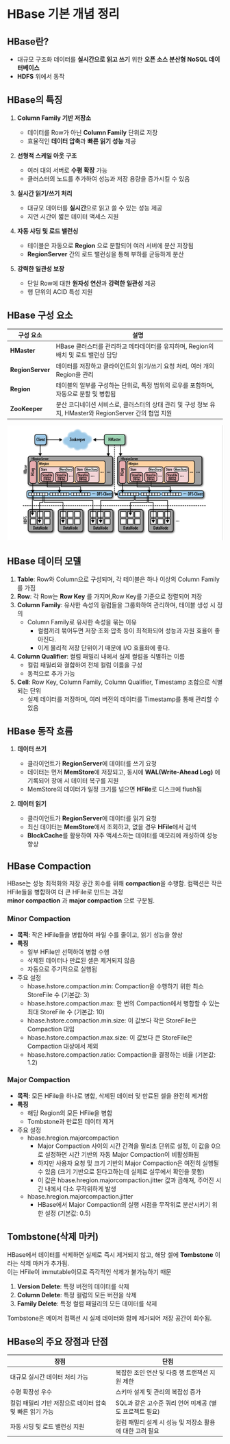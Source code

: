 # HBase 기본 개념 정리

## HBase란?
- 대규모 구조화 데이터를 **실시간으로 읽고 쓰기** 위한 **오픈 소스 분산형 NoSQL 데이터베이스**  
- **HDFS** 위에서 동작

## HBase의 특징

1. **Column Family 기반 저장소**  
   - 데이터를 Row가 아닌 **Column Family** 단위로 저장  
   - 효율적인 **데이터 압축**과 **빠른 읽기 성능** 제공

2. **선형적 스케일 아웃 구조**  
   - 여러 대의 서버로 **수평 확장** 가능  
   - 클러스터의 노드를 추가하여 성능과 저장 용량을 증가시킬 수 있음

3. **실시간 읽기/쓰기 처리**  
   - 대규모 데이터를 **실시간**으로 읽고 쓸 수 있는 성능 제공  
   - 지연 시간이 짧은 데이터 액세스 지원

4. **자동 샤딩 및 로드 밸런싱**  
   - 테이블은 자동으로 **Region** 으로 분할되어 여러 서버에 분산 저장됨  
   - **RegionServer** 간의 로드 밸런싱을 통해 부하를 균등하게 분산

5. **강력한 일관성 보장**  
   - 단일 Row에 대한 **원자성 연산**과 **강력한 일관성** 제공  
   - 행 단위의 ACID 특성 지원
   
## HBase 구성 요소

| 구성 요소           | 설명                                                                                       |
|--------------------|-------------------------------------------------------------------------------------------|
| **HMaster**         | HBase 클러스터를 관리하고 메타데이터를 유지하며, Region의 배치 및 로드 밸런싱 담당              |
| **RegionServer**    | 데이터를 저장하고 클라이언트의 읽기/쓰기 요청 처리, 여러 개의 Region을 관리                     |
| **Region**          | 테이블의 일부를 구성하는 단위로, 특정 범위의 로우를 포함하며, 자동으로 분할 및 병합됨             |
| **ZooKeeper**       | 분산 코디네이션 서비스로, 클러스터의 상태 관리 및 구성 정보 유지, HMaster와 RegionServer 간의 협업 지원 |

![img.png](images/hbase_structure.png)

## HBase 데이터 모델

1. **Table**: Row와 Column으로 구성되며, 각 테이블은 하나 이상의 Column Family를 가짐  
2. **Row**: 각 Row는 **Row Key** 를 가지며,Row Key를 기준으로 정렬되어 저장
3. **Column Family**: 유사한 속성의 컬럼들을 그룹화하여 관리하며, 테이블 생성 시 정의
   - Column Family로 유사한 속성을 묶는 이유
     - 컬럼끼리 묶어두면 저장·조회·압축 등이 최적화되어 성능과 자원 효율이 좋아진다. 
     - 이게 물리적 저장 단위이기 때문에 I/O 효율화에 좋다.
4. **Column Qualifier**: 컬럼 패밀리 내에서 실제 컬럼을 식별하는 이름  
   - 컬럼 패밀리와 결합하여 전체 컬럼 이름을 구성
   - 동적으로 추가 가능  
5. **Cell**: Row Key, Column Family, Column Qualifier, Timestamp 조합으로 식별되는 단위  
   - 실제 데이터를 저장하며, 여러 버전의 데이터를 Timestamp를 통해 관리할 수 있음  

## HBase 동작 흐름

1. **데이터 쓰기**  
   - 클라이언트가 **RegionServer**에 데이터를 쓰기 요청  
   - 데이터는 먼저 **MemStore**에 저장되고, 동시에 **WAL(Write-Ahead Log)** 에 기록되어 장애 시 데이터 복구를 지원  
   - MemStore의 데이터가 일정 크기를 넘으면 **HFile**로 디스크에 flush됨

2. **데이터 읽기**  
   - 클라이언트가 **RegionServer**에 데이터를 읽기 요청  
   - 최신 데이터는 **MemStore**에서 조회하고, 없을 경우 **HFile**에서 검색  
   - **BlockCache**를 활용하여 자주 액세스하는 데이터를 메모리에 캐싱하여 성능 향상
   
## HBase Compaction

HBase는 성능 최적화와 저장 공간 회수를 위해 **compaction**을 수행함. 컴팩션은 작은 HFile들을 병합하여 더 큰 HFile로 만드는 과정<br>
**minor compaction** 과 **major compaction** 으로 구분됨.

### Minor Compaction

- **목적**: 작은 HFile들을 병합하여 파일 수를 줄이고, 읽기 성능을 향상
- **특징**
  - 일부 HFile만 선택하여 병합 수행
  - 삭제된 데이터나 만료된 셀은 제거되지 않음
  - 자동으로 주기적으로 실행됨
- 주요 설정
  - hbase.hstore.compaction.min: Compaction을 수행하기 위한 최소 StoreFile 수 (기본값: 3)
  - hbase.hstore.compaction.max: 한 번의 Compaction에서 병합할 수 있는 최대 StoreFile 수 (기본값: 10)
  - hbase.hstore.compaction.min.size: 이 값보다 작은 StoreFile은 Compaction 대임
  - hbase.hstore.compaction.max.size: 이 값보다 큰 StoreFile은 Compaction 대상에서 제외
  - hbase.hstore.compaction.ratio: Compaction을 결정하는 비율 (기본값: 1.2)

### Major Compaction

- **목적**: 모든 HFile을 하나로 병합, 삭제된 데이터 및 만료된 셀을 완전히 제거함
- **특징**
  - 해당 Region의 모든 HFile을 병합
  - Tombstone과 만료된 데이터 제거
- 주요 설정  
  - hbase.hregion.majorcompaction
    - Major Compaction 사이의 시간 간격을 밀리초 단위로 설정, 이 값을 0으로 설정하면 시간 기반의 자동 Major Compaction이 비활성화됨 
    - 하지만 사용자 요청 및 크기 기반의 Major Compaction은 여전히 실행될 수 있음 (크기 기반으로 된다고하는데 실제로 실무에서 확인을 못함)
    - 이 값은 hbase.hregion.majorcompaction.jitter 값과 곱해져, 주어진 시간 내에서 다소 무작위하게 발생
  - hbase.hregion.majorcompaction.jitter
    - HBase에서 Major Compaction의 실행 시점을 무작위로 분산시키기 위한 설정 (기본값: 0.5) 
    
## Tombstone(삭제 마커)
HBase에서 데이터를 삭제하면 실제로 즉시 제거되지 않고, 해당 셀에 **Tombstone** 이라는 삭제 마커가 추가됨. <br>
이는 HFile이 immutable이므로 즉각적인 삭제가 불가능하기 때문

1. **Version Delete**: 특정 버전의 데이터를 삭제
2. **Column Delete**: 특정 컬럼의 모든 버전을 삭제
3. **Family Delete**: 특정 컬럼 패밀리의 모든 데이터를 삭제

Tombstone은 메이저 컴팩션 시 실제 데이터와 함께 제거되어 저장 공간이 회수됨.

## HBase의 주요 장점과 단점

| 장점                                       | 단점                                                    |
|------------------------------------------|--------------------------------------------------------|
| 대규모 실시간 데이터 처리 가능                | 복잡한 조인 연산 및 다중 행 트랜잭션 지원 제한               |
| 수평 확장성 우수                            | 스키마 설계 및 관리의 복잡성 증가                           |
| 컬럼 패밀리 기반 저장으로 데이터 압축 및 빠른 읽기 가능 | SQL과 같은 고수준 쿼리 언어 미제공 (별도 프로젝트 필요)        |
| 자동 샤딩 및 로드 밸런싱 지원                 | 컬럼 패밀리 설계 시 성능 및 저장소 활용에 대한 고려 필요       |
